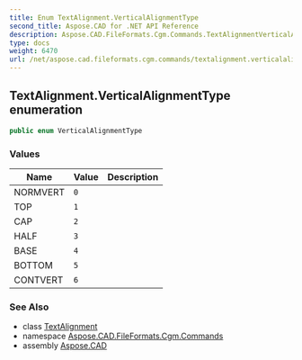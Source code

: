 ```yaml
---
title: Enum TextAlignment.VerticalAlignmentType
second_title: Aspose.CAD for .NET API Reference
description: Aspose.CAD.FileFormats.Cgm.Commands.TextAlignmentVerticalAlignmentType enum. 
type: docs
weight: 6470
url: /net/aspose.cad.fileformats.cgm.commands/textalignment.verticalalignmenttype/
---
```

## TextAlignment.VerticalAlignmentType enumeration

```csharp
public enum VerticalAlignmentType
```

### Values

| Name | Value | Description |
| --- | --- | --- |
| NORMVERT | `0` |  |
| TOP | `1` |  |
| CAP | `2` |  |
| HALF | `3` |  |
| BASE | `4` |  |
| BOTTOM | `5` |  |
| CONTVERT | `6` |  |

### See Also

* class [TextAlignment](../textalignment/)
* namespace [Aspose.CAD.FileFormats.Cgm.Commands](../../aspose.cad.fileformats.cgm.commands/)
* assembly [Aspose.CAD](../../)



